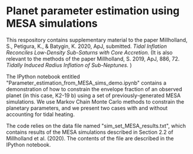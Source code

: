 Planet parameter estimation using MESA simulations
===============================================================

This respository contains supplementary material to the paper Millholland, S., Petigura, K., \& Batygin, K. 2020, ApJ, submitted. <i> Tidal Inflation Reconciles Low-Density Sub-Saturns with Core Accretion. </i> (It is also relevant to the methods of the paper Millholland, S. 2019, ApJ, 886, 72. <i> Tidally Induced Radius Inflation of Sub-Neptunes. </i>)

The IPython notebook entitled "Parameter_estimation_from_MESA_sims_demo.ipynb" contains a demonstration of how to constrain the envelope fraction of an observed planet (in this case, K2-19 b) using a set of previously-generated MESA simulations. We use Markov Chain Monte Carlo methods to constrain the planetary parameters, and we present two cases with and without accounting for tidal heating. 

The code relies on the data file named "sim_set_MESA_results.txt", which contains results of the MESA simulations described in Section 2.2 of Millholland et al. (2020). The contents of the file are described in the IPython notebook.  <br />

